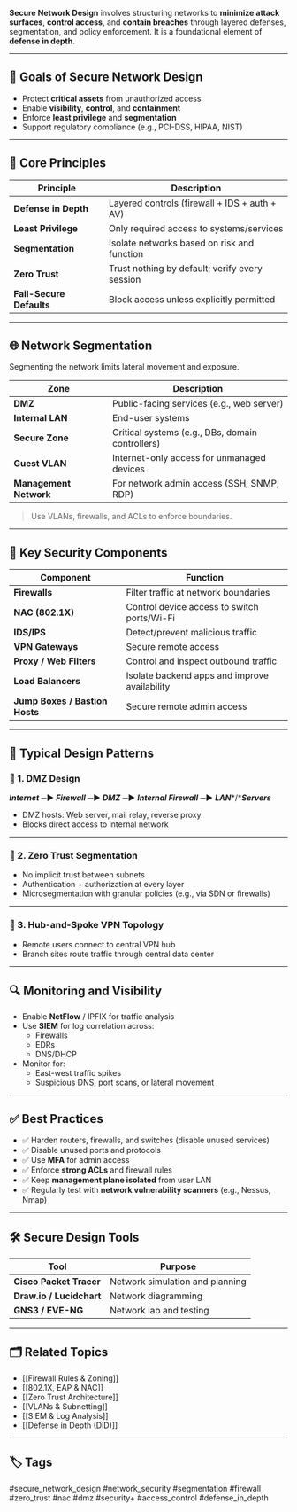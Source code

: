 **Secure Network Design** involves structuring networks to **minimize attack surfaces**, **control access**, and **contain breaches** through layered defenses, segmentation, and policy enforcement. It is a foundational element of **defense in depth**.

---

## 🎯 Goals of Secure Network Design

- Protect **critical assets** from unauthorized access
- Enable **visibility**, **control**, and **containment**
- Enforce **least privilege** and **segmentation**
- Support regulatory compliance (e.g., PCI-DSS, HIPAA, NIST)

---

## 🧱 Core Principles

| Principle                 | Description                                     |
|---------------------------|-------------------------------------------------|
| **Defense in Depth**      | Layered controls (firewall + IDS + auth + AV)   |
| **Least Privilege**       | Only required access to systems/services        |
| **Segmentation**          | Isolate networks based on risk and function     |
| **Zero Trust**            | Trust nothing by default; verify every session  |
| **Fail-Secure Defaults**  | Block access unless explicitly permitted        |

---

## 🌐 Network Segmentation

Segmenting the network limits lateral movement and exposure.

| Zone                  | Description                                  |
|------------------------|----------------------------------------------|
| **DMZ**               | Public-facing services (e.g., web server)     |
| **Internal LAN**      | End-user systems                             |
| **Secure Zone**       | Critical systems (e.g., DBs, domain controllers) |
| **Guest VLAN**        | Internet-only access for unmanaged devices    |
| **Management Network**| For network admin access (SSH, SNMP, RDP)     |

> Use VLANs, firewalls, and ACLs to enforce boundaries.

---

## 🔐 Key Security Components

| Component               | Function                                        |
|--------------------------|------------------------------------------------|
| **Firewalls**            | Filter traffic at network boundaries           |
| **NAC (802.1X)**         | Control device access to switch ports/Wi-Fi    |
| **IDS/IPS**              | Detect/prevent malicious traffic               |
| **VPN Gateways**         | Secure remote access                           |
| **Proxy / Web Filters**  | Control and inspect outbound traffic           |
| **Load Balancers**       | Isolate backend apps and improve availability  |
| **Jump Boxes / Bastion Hosts** | Secure remote admin access           |

---

## 🔄 Typical Design Patterns

### 🧭 1. **DMZ Design**

***Internet*** ─▶ ***Firewall*** ─▶ ***DMZ*** ─▶ ***Internal Firewall*** ─▶ ***LAN****/****Servers***

- DMZ hosts: Web server, mail relay, reverse proxy
- Blocks direct access to internal network

---

### 🧭 2. **Zero Trust Segmentation**

- No implicit trust between subnets
- Authentication + authorization at every layer
- Microsegmentation with granular policies (e.g., via SDN or firewalls)

---

### 🧭 3. **Hub-and-Spoke VPN Topology**

- Remote users connect to central VPN hub
- Branch sites route traffic through central data center

---

## 🔍 Monitoring and Visibility

- Enable **NetFlow** / IPFIX for traffic analysis
- Use **SIEM** for log correlation across:
    - Firewalls
    - EDRs
    - DNS/DHCP
- Monitor for:
    - East-west traffic spikes
    - Suspicious DNS, port scans, or lateral movement

---

## ✅ Best Practices

- ✅ Harden routers, firewalls, and switches (disable unused services)
- ✅ Disable unused ports and protocols
- ✅ Use **MFA** for admin access
- ✅ Enforce **strong ACLs** and firewall rules
- ✅ Keep **management plane isolated** from user LAN
- ✅ Regularly test with **network vulnerability scanners** (e.g., Nessus, Nmap)
    

---

## 🛠 Secure Design Tools

|Tool|Purpose|
|---|---|
|**Cisco Packet Tracer**|Network simulation and planning|
|**Draw.io / Lucidchart**|Network diagramming|
|**GNS3 / EVE-NG**|Network lab and testing|

---

## 🗂 Related Topics

- [[Firewall Rules & Zoning]]
- [[802.1X, EAP & NAC]]
- [[Zero Trust Architecture]]
- [[VLANs & Subnetting]]
- [[SIEM & Log Analysis]]
- [[Defense in Depth (DiD)]]

---

## 🏷 Tags

#secure_network_design #network_security #segmentation #firewall #zero_trust #nac #dmz #security+ #access_control #defense_in_depth